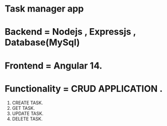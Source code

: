 # Task manager app
# Backend = Nodejs , Expressjs , Database(MySql)
# Frontend = Angular 14.
# Functionality = CRUD APPLICATION .
1. CREATE TASK.
2. GET TASK.
3. UPDATE TASK.
4. DELETE TASK.
